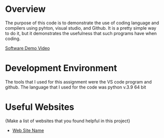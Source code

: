 # Overview

The purpose of this code is to demonstrate the use of coding language and compilers using pyhton, visual studio, and Github.
It is a pretty simple way to do it, but it demonstrates the usefulness that such programs have when coding.

[Software Demo Video](https://youtu.be/8wn9FN2mkE0)

# Development Environment

The tools that I used for this assignment were the VS code program and github. 
The language that I used for the code was python v.3.9 64 bit 

# Useful Websites

{Make a list of websites that you found helpful in this project}
* [Web Site Name](https://byui-cse.github.io/cse310-course/lesson01/01-prove_campus.html)

